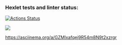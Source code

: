 ### Hexlet tests and linter status:
[![Actions Status](https://github.com/qhp21/frontend-project-44/workflows/hexlet-check/badge.svg)](https://github.com/qhp21/frontend-project-44/actions)


<a href="https://codeclimate.com/github/qhp21/frontend-project-44/maintainability"><img src="https://api.codeclimate.com/v1/badges/19758556731c6f135019/maintainability" /></a>

https://asciinema.org/a/GZMlxafqej9R54m8N9t2xzrgr